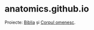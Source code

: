 anatomics.github.io
===================

Proiecte: [Biblia](https://verset.github.io/) și [Corpul omenesc](https://anatomics.github.io/).
